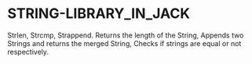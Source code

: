 # STRING-LIBRARY_IN_JACK
Strlen, Strcmp, Strappend. Returns the length of the String, Appends two Strings and returns the merged String, Checks if strings are equal or not respectively.
